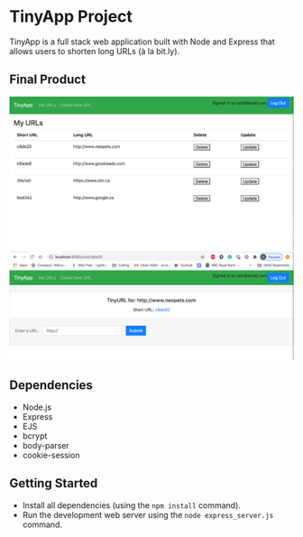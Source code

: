 # TinyApp Project

TinyApp is a full stack web application built with Node and Express that allows users to shorten long URLs (à la bit.ly).

## Final Product

!["Screenshot of URLs page"](https://github.com/avvaikethees/tinyapp/blob/master/docs/urls-page.png?raw=true)
!["Screenshot of the Edit URLs page"](https://github.com/avvaikethees/tinyapp/blob/master/docs/urls-edit-page.png?raw=true)

## Dependencies

- Node.js
- Express
- EJS
- bcrypt
- body-parser
- cookie-session

## Getting Started

- Install all dependencies (using the `npm install` command).
- Run the development web server using the `node express_server.js` command.